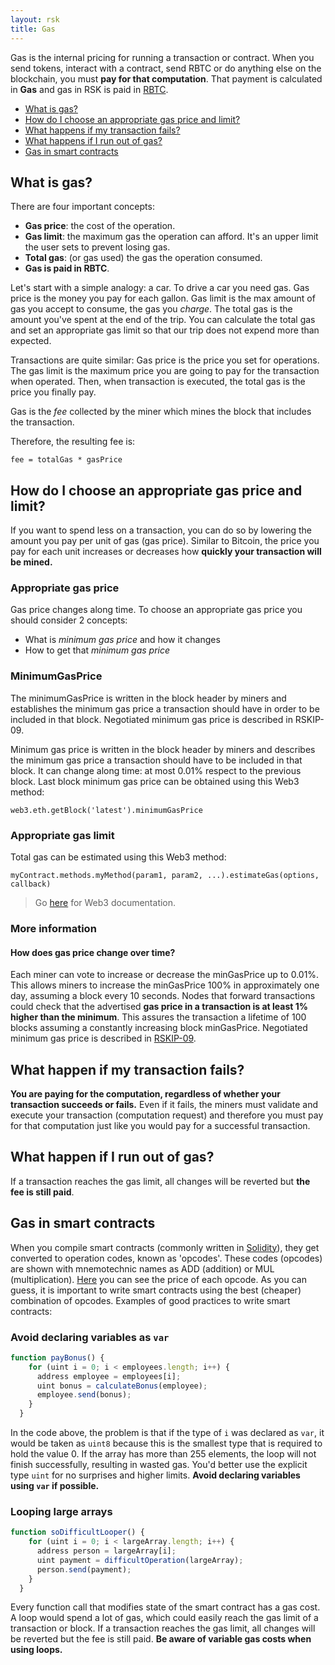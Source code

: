 ```yaml
---
layout: rsk
title: Gas
---
```


Gas is the internal pricing for running a transaction or contract.
When you send tokens, interact with a contract, send RBTC or do anything else on the blockchain, you must **pay for that computation**. That payment is calculated in **Gas** and gas in RSK is paid in [RBTC](/rsk/rbtc).

- [What is gas?](#what-is-gas)
- [How do I choose an appropriate gas price and limit?](#how-do-i-choose-an-appropriate-gas-price-and-limit)
- [What happens if my transaction fails?](#what-happen-if-my-transaction-fails)
- [What happens if I run out of gas?](#what-happen-if-i-run-out-of-gas)
- [Gas in smart contracts](#gas-in-smart-contracts)


## What is gas?
There are four important concepts:
- **Gas price**: the cost of the operation.
- **Gas limit**: the maximum gas the operation can afford. It's an upper limit the user sets to prevent losing gas.
- **Total gas**: (or gas used) the gas the operation consumed.
- **Gas is paid in RBTC**.

Let's start with a simple analogy: a car. 
To drive a car you need gas. Gas price is the money you pay for each gallon. Gas limit is the max amount of gas you accept to consume, the gas you _charge_. The total gas is the amount you've spent at the end of the trip. 
You can calculate the total gas and set an appropriate gas limit so that our trip does not expend more than expected.

Transactions are quite similar:
Gas price is the price you set for operations. The gas limit is the maximum price you are going to pay for the transaction when operated. Then, when transaction is executed, the total gas is the price you finally pay.

Gas is the _fee_  collected by the miner which mines the block that includes the transaction. 

Therefore, the resulting fee is:

```
fee = totalGas * gasPrice
```

## How do I choose an appropriate gas price and limit?
If you want to spend less on a transaction, you can do so by lowering the amount you pay per unit of gas (gas price). Similar to Bitcoin, the price you pay for each unit increases or decreases how **quickly your transaction will be mined.**

### Appropriate gas price
Gas price changes along time. To choose an appropriate gas price you should consider 2 concepts:
- What is _minimum gas price_ and how it changes
- How to get that _minimum gas price_

### MinimumGasPrice
The minimumGasPrice is written in the block header by miners and establishes the minimum gas price a transaction should have in order to be included in that block.
Negotiated minimum gas price is described in RSKIP-09.

Minimum gas price is written in the block header by miners and describes the minimum gas price a transaction should have to be included in that block. It can change along time: at most 0.01% respect to the previous block.
Last block minimum gas price can be obtained using this Web3 method:
```
web3.eth.getBlock('latest').minimumGasPrice
```

### Appropriate gas limit
Total gas can be estimated using this Web3 method:
```
myContract.methods.myMethod(param1, param2, ...).estimateGas(options, callback)
```
> Go [here](https://web3js.readthedocs.io/en/1.0/web3-eth-contract.html#methods-mymethod-estimategas) for Web3 documentation.

### More information

#### How does gas price change over time?
Each miner can vote to increase or decrease the minGasPrice up to 0.01%. This allows miners to increase the minGasPrice 100% in approximately one day, assuming a block every 10 seconds.
Nodes that forward transactions could check that the advertised **gas price in a transaction is at least 1% higher than the minimum**. This assures the transaction a lifetime of 100 blocks assuming a constantly increasing block minGasPrice. 
Negotiated minimum gas price is described in [RSKIP-09](https://github.com/rsksmart/RSKIPs/blob/master/IPs/RSKIP09.md).


## What happen if my transaction fails?
**You are paying for the computation, regardless of whether your transaction succeeds or fails.** Even if it fails, the miners must validate and execute your transaction (computation request) and therefore you must pay for that computation just like you would pay for a successful transaction.

## What happen if I run out of gas?
If a transaction reaches the gas limit, all changes will be reverted but **the fee is still paid**.

## Gas in smart contracts
When you compile smart contracts (commonly written in [Solidity](https://solidity.readthedocs.io/en/latest/)), they get converted to operation codes, known as 'opcodes'.
These codes (opcodes) are shown with mnemotechnic names as ADD (addition) or MUL (multiplication). [Here](https://github.com/rsksmart/rskj/blob/master/rskj-core/src/main/java/org/ethereum/vm/GasCost.java) you can see the price of each opcode.
As you can guess, it is important to write smart contracts using the best (cheaper) combination of opcodes. 
Examples of good practices to write smart contracts:

### Avoid declaring variables as `var`
```javascript
function payBonus() {
    for (uint i = 0; i < employees.length; i++) {
      address employee = employees[i];
      uint bonus = calculateBonus(employee);
      employee.send(bonus);
    }     
  }
```
In the code above, the problem is that if the type of `i` was declared as `var`, it would be taken as `uint8` because this is the smallest type that is required to hold the value 0. If the array has more than 255 elements, the loop will not finish successfully, resulting in wasted gas. You'd better use the explicit type `uint` for no surprises and higher limits. **Avoid declaring variables using `var` if possible.**

### Looping large arrays
```javascript
function soDifficultLooper() {
    for (uint i = 0; i < largeArray.length; i++) {
      address person = largeArray[i];
      uint payment = difficultOperation(largeArray);
      person.send(payment);
    }     
  }
```

Every function call that modifies state of the smart contract has a gas cost. A loop would spend a lot of gas, which could easily reach the  gas limit of a transaction or block. If a transaction reaches the gas limit, all changes will be reverted but the fee is still paid. **Be aware of variable gas costs when using loops.** 
